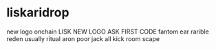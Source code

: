 # liskaridrop
new logo onchain LISK
NEW LOGO
ASK FIRST CODE
fantom
ear
rarible
reden
usually
ritual
aron
poor
jack
all
kick
room
scape
